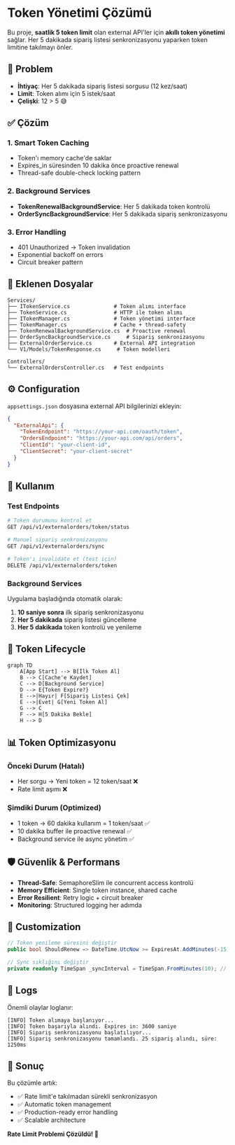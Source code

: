 # Token Yönetimi Çözümü

Bu proje, **saatlik 5 token limit** olan external API'ler için **akıllı token yönetimi** sağlar. Her 5 dakikada sipariş listesi senkronizasyonu yaparken token limitine takılmayı önler.

## 🎯 Problem

- **İhtiyaç**: Her 5 dakikada sipariş listesi sorgusu (12 kez/saat)
- **Limit**: Token alımı için 5 istek/saat
- **Çelişki**: 12 > 5 😅

## ✅ Çözüm

### 1. **Smart Token Caching**
- Token'ı memory cache'de saklar
- Expires_in süresinden 10 dakika önce proactive renewal
- Thread-safe double-check locking pattern

### 2. **Background Services**
- **TokenRenewalBackgroundService**: Her 5 dakikada token kontrolü
- **OrderSyncBackgroundService**: Her 5 dakikada sipariş senkronizasyonu

### 3. **Error Handling**
- 401 Unauthorized → Token invalidation
- Exponential backoff on errors
- Circuit breaker pattern

## 📁 Eklenen Dosyalar

```
Services/
├── ITokenService.cs              # Token alımı interface
├── TokenService.cs               # HTTP ile token alımı
├── ITokenManager.cs              # Token yönetimi interface
├── TokenManager.cs               # Cache + thread-safety
├── TokenRenewalBackgroundService.cs  # Proactive renewal
├── OrderSyncBackgroundService.cs     # Sipariş senkronizasyonu
├── ExternalOrderService.cs       # External API integration
└── V1/Models/TokenResponse.cs     # Token modelleri

Controllers/
└── ExternalOrdersController.cs   # Test endpoints
```

## ⚙️ Configuration

`appsettings.json` dosyasına external API bilgilerinizi ekleyin:

```json
{
  "ExternalApi": {
    "TokenEndpoint": "https://your-api.com/oauth/token",
    "OrdersEndpoint": "https://your-api.com/api/orders", 
    "ClientId": "your-client-id",
    "ClientSecret": "your-client-secret"
  }
}
```

## 🚀 Kullanım

### Test Endpoints

```bash
# Token durumunu kontrol et
GET /api/v1/externalorders/token/status

# Manuel sipariş senkronizasyonu
GET /api/v1/externalorders/sync

# Token'ı invalidate et (test için)
DELETE /api/v1/externalorders/token
```

### Background Services

Uygulama başladığında otomatik olarak:

1. **10 saniye sonra** ilk sipariş senkronizasyonu
2. **Her 5 dakikada** sipariş listesi güncelleme
3. **Her 5 dakikada** token kontrolü ve yenileme

## 🔄 Token Lifecycle

```mermaid
graph TD
    A[App Start] --> B[İlk Token Al]
    B --> C[Cache'e Kaydet]
    C --> D[Background Service]
    D --> E{Token Expire?}
    E -->|Hayır| F[Sipariş Listesi Çek]
    E -->|Evet| G[Yeni Token Al]
    G --> C
    F --> H[5 Dakika Bekle]
    H --> D
```

## 📊 Token Optimizasyonu

### Önceki Durum (Hatalı)
- Her sorgu → Yeni token = 12 token/saat ❌
- Rate limit aşımı ❌

### Şimdiki Durum (Optimized)
- 1 token → 60 dakika kullanım = 1 token/saat ✅
- 10 dakika buffer ile proactive renewal ✅
- Background service ile async yönetim ✅

## 🛡️ Güvenlik & Performans

- **Thread-Safe**: SemaphoreSlim ile concurrent access kontrolü
- **Memory Efficient**: Single token instance, shared cache
- **Error Resilient**: Retry logic + circuit breaker
- **Monitoring**: Structured logging her adımda

## 🔧 Customization

```csharp
// Token yenileme süresini değiştir
public bool ShouldRenew => DateTime.UtcNow >= ExpiresAt.AddMinutes(-15); // 15 dakika buffer

// Sync sıklığını değiştir  
private readonly TimeSpan _syncInterval = TimeSpan.FromMinutes(10); // 10 dakikada bir
```

## 📝 Logs

Önemli olaylar loglanır:

```
[INFO] Token alımaya başlanıyor...
[INFO] Token başarıyla alındı. Expires in: 3600 saniye
[INFO] Sipariş senkronizasyonu başlatılıyor...
[INFO] Sipariş senkronizasyonu tamamlandı. 25 sipariş alındı, süre: 1250ms
```

## 🎯 Sonuç

Bu çözümle artık:
- ✅ Rate limit'e takılmadan sürekli senkronizasyon
- ✅ Automatic token management
- ✅ Production-ready error handling
- ✅ Scalable architecture

**Rate Limit Problemi Çözüldü! 🎉** 